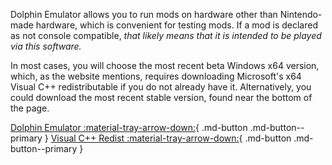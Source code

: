 Dolphin Emulator allows you to run mods on hardware other than Nintendo-made hardware, which is convenient for testing mods. If a mod is declared as not console compatible, *that likely means that it is intended to be played via this software.*

In most cases, you will choose the most recent beta Windows x64 version, which, as the website mentions, requires downloading Microsoft's x64 Visual C++ redistributable if you do not already have it. 
Alternatively, you could download the most recent stable version, found near the bottom of the page.

[Dolphin Emulator :material-tray-arrow-down:](https://dolphin-emu.org/download/){ .md-button .md-button--primary } 
[Visual C++ Redist :material-tray-arrow-down:](https://dolphin-emu.org/download/https://learn.microsoft.com/en-US/cpp/windows/latest-supported-vc-redist){ .md-button .md-button--primary } 